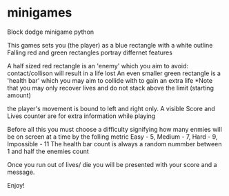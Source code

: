 # minigames
Block dodge minigame python 

This games sets you (the player) as a blue rectangle with a white outline
Falling red and green rectangles portray differnet features

A half sized red rectangle is an 'enemy' which you aim to avoid: contact/collison will result in a life lost
An even smaller green rectangle is a 'health bar' which you may aim to collide with to gain an extra life
*Note that you may only recover lives and do not stack above the limit (starting amount)

the player's movement is bound to left and right only.
A visible Score and Lives counter are for extra information while playing

Before all this you must choose a difficulty signifying how many enmies will be on screen at a time by the folling metric
Easy - 5, Medium - 7, Hard - 9, Impossible - 11
The health bar count is always a random nummber between 1 and half the enemies count

Once you run out of lives/ die you will be presented with your score and a message.

Enjoy!
